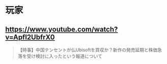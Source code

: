 # 玩家

## https://www.youtube.com/watch?v=ApfI2UbfrX0

> 【時事】中国テンセントが仏Ubisoftを買収か？新作の発売延期と株価急落を受け検討に入ったという報道について 
